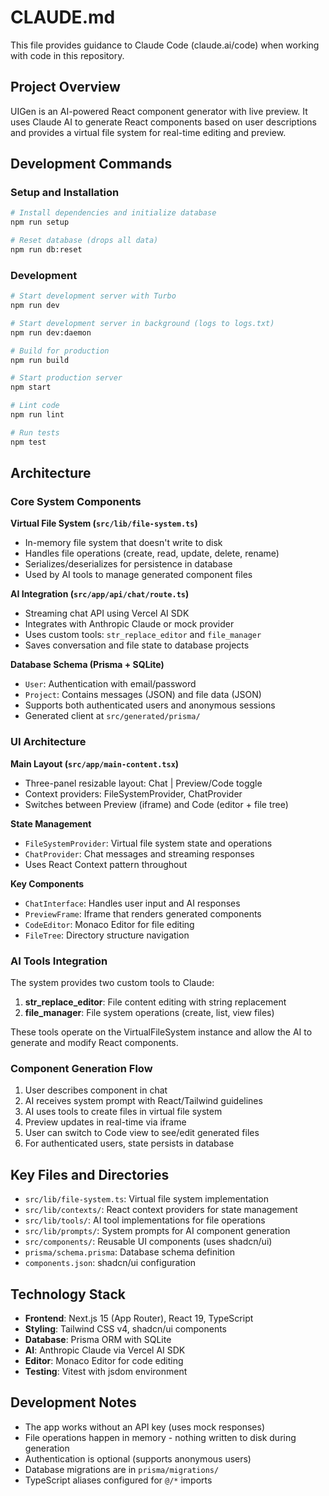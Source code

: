 # CLAUDE.md

This file provides guidance to Claude Code (claude.ai/code) when working with code in this repository.

## Project Overview

UIGen is an AI-powered React component generator with live preview. It uses Claude AI to generate React components based on user descriptions and provides a virtual file system for real-time editing and preview.

## Development Commands

### Setup and Installation
```bash
# Install dependencies and initialize database
npm run setup

# Reset database (drops all data)
npm run db:reset
```

### Development
```bash
# Start development server with Turbo
npm run dev

# Start development server in background (logs to logs.txt)
npm run dev:daemon

# Build for production
npm run build

# Start production server
npm start

# Lint code
npm run lint

# Run tests
npm test
```

## Architecture

### Core System Components

**Virtual File System (`src/lib/file-system.ts`)**
- In-memory file system that doesn't write to disk
- Handles file operations (create, read, update, delete, rename)
- Serializes/deserializes for persistence in database
- Used by AI tools to manage generated component files

**AI Integration (`src/app/api/chat/route.ts`)**
- Streaming chat API using Vercel AI SDK
- Integrates with Anthropic Claude or mock provider
- Uses custom tools: `str_replace_editor` and `file_manager`
- Saves conversation and file state to database projects

**Database Schema (Prisma + SQLite)**
- `User`: Authentication with email/password
- `Project`: Contains messages (JSON) and file data (JSON) 
- Supports both authenticated users and anonymous sessions
- Generated client at `src/generated/prisma/`

### UI Architecture

**Main Layout (`src/app/main-content.tsx`)**
- Three-panel resizable layout: Chat | Preview/Code toggle
- Context providers: FileSystemProvider, ChatProvider
- Switches between Preview (iframe) and Code (editor + file tree)

**State Management**
- `FileSystemProvider`: Virtual file system state and operations
- `ChatProvider`: Chat messages and streaming responses
- Uses React Context pattern throughout

**Key Components**
- `ChatInterface`: Handles user input and AI responses
- `PreviewFrame`: Iframe that renders generated components
- `CodeEditor`: Monaco Editor for file editing
- `FileTree`: Directory structure navigation

### AI Tools Integration

The system provides two custom tools to Claude:

1. **str_replace_editor**: File content editing with string replacement
2. **file_manager**: File system operations (create, list, view files)

These tools operate on the VirtualFileSystem instance and allow the AI to generate and modify React components.

### Component Generation Flow

1. User describes component in chat
2. AI receives system prompt with React/Tailwind guidelines
3. AI uses tools to create files in virtual file system
4. Preview updates in real-time via iframe
5. User can switch to Code view to see/edit generated files
6. For authenticated users, state persists in database

## Key Files and Directories

- `src/lib/file-system.ts`: Virtual file system implementation
- `src/lib/contexts/`: React context providers for state management
- `src/lib/tools/`: AI tool implementations for file operations
- `src/lib/prompts/`: System prompts for AI component generation
- `src/components/`: Reusable UI components (uses shadcn/ui)
- `prisma/schema.prisma`: Database schema definition
- `components.json`: shadcn/ui configuration

## Technology Stack

- **Frontend**: Next.js 15 (App Router), React 19, TypeScript
- **Styling**: Tailwind CSS v4, shadcn/ui components
- **Database**: Prisma ORM with SQLite
- **AI**: Anthropic Claude via Vercel AI SDK
- **Editor**: Monaco Editor for code editing
- **Testing**: Vitest with jsdom environment

## Development Notes

- The app works without an API key (uses mock responses)
- File operations happen in memory - nothing written to disk during generation
- Authentication is optional (supports anonymous users)
- Database migrations are in `prisma/migrations/`
- TypeScript aliases configured for `@/*` imports